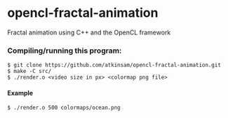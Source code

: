 # opencl-fractal-animation
Fractal animation using C++ and the OpenCL framework

### Compiling/running this program:
    $ git clone https://github.com/atkinsam/opencl-fractal-animation.git
    $ make -C src/
    $ ./render.o <video size in px> <colormap png file>

#### Example
    $ ./render.o 500 colormaps/ocean.png
